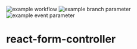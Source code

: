 ![example workflow](https://github.com/s-abbasi/react-form-controller/actions/workflows/main.yml/badge.svg)
![example branch parameter](https://github.com/s-abbasi/react-form-controller/actions/workflows/main.yml/badge.svg?branch=main)
![example event parameter](https://github.com/s-abbasi/react-form-controller/actions/workflows/main.yml/badge.svg?event=push)


# react-form-controller
